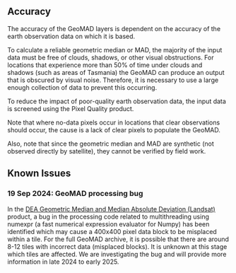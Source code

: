 ## Accuracy

The accuracy of the GeoMAD layers is dependent on the accuracy of the earth observation data on which it is based. 

To calculate a reliable geometric median or MAD, the majority of the input data must be free of clouds, shadows, or other visual obstructions. For locations that experience more than 50% of time under clouds and shadows (such as areas of Tasmania) the GeoMAD can produce an output that is obscured by visual noise. Therefore, it is necessary to use a large enough collection of data to prevent this occurring. 

To reduce the impact of poor-quality earth observation data, the input data is screened using the Pixel Quality product.  

Note that where no-data pixels occur in locations that clear observations should occur, the cause is a lack of clear pixels to populate the GeoMAD. 

Also, note that since  the geometric median and MAD are synthetic (not observed directly by satellite), they cannot be verified by field work.

## Known Issues

### 19 Sep 2024: GeoMAD processing bug

In the [DEA Geometric Median and Median Absolute Deviation (Landsat)](/data/product/dea-geometric-median-and-median-absolute-deviation-landsat/) product, a bug in the processing code related to multithreading using numexpr (a fast numerical expression evaluator for Numpy) has been identified which may cause a 400x400 pixel data block to be misplaced within a tile. For the full GeoMAD archive, it is possible that there are around 8-12 tiles with incorrect data (misplaced blocks). It is unknown at this stage which tiles are affected. We are investigating the bug and will provide more information in late 2024 to early 2025.
